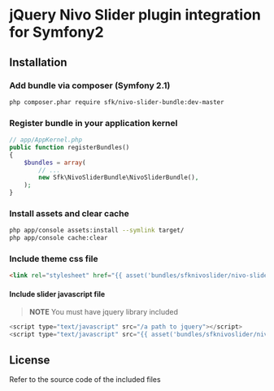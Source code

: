jQuery Nivo Slider plugin integration for Symfony2
=======================

## Installation

### Add bundle via composer (Symfony 2.1)

```bash
php composer.phar require sfk/nivo-slider-bundle:dev-master
```

### Register bundle in your application kernel

```php
// app/AppKernel.php
public function registerBundles() 
{
    $bundles = array(
        // ...
        new Sfk\NivoSliderBundle\NivoSliderBundle(),
    );
}
```

### Install assets and clear cache

```bash
php app/console assets:install --symlink target/
php app/console cache:clear
```



### Include theme css file

```html
<link rel="stylesheet" href="{{ asset('bundles/sfknivoslider/nivo-slider/themes/default/default.css') }}" type="text/css" media="screen" />
```

#### Include slider javascript file

>**NOTE**
>You must have jquery library included

```js
<script type="text/javascript" src="/a path to jquery"></script>
<script type="text/javascript" src="{{ asset('bundles/sfknivoslider/nivo-slider/jquery.nivo.slider.pack.js') }}"></script>
```

## License

Refer to the source code of the included files